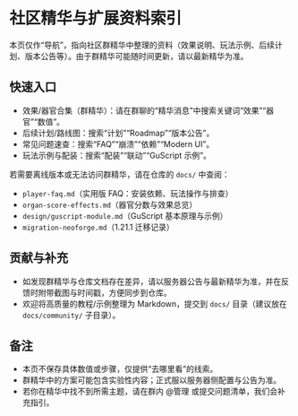 # 社区精华与扩展资料索引

本页仅作“导航”，指向社区群精华中整理的资料（效果说明、玩法示例、后续计划、版本公告等）。由于群精华可能随时间更新，请以最新精华为准。

## 快速入口
- 效果/器官合集（群精华）：请在群聊的“精华消息”中搜索关键词“效果”“器官”“数值”。
- 后续计划/路线图：搜索“计划”“Roadmap”“版本公告”。
- 常见问题速查：搜索“FAQ”“崩溃”“依赖”“Modern UI”。
- 玩法示例与配装：搜索“配装”“联动”“GuScript 示例”。

若需要离线版本或无法访问群精华，请在仓库的 `docs/` 中查阅：
- `player-faq.md`（实用版 FAQ：安装依赖、玩法操作与排查）
- `organ-score-effects.md`（器官分数与效果总览）
- `design/guscript-module.md`（GuScript 基本原理与示例）
- `migration-neoforge.md`（1.21.1 迁移记录）

## 贡献与补充
- 如发现群精华与仓库文档存在差异，请以服务器公告与最新精华为准，并在反馈时附带截图与时间戳，方便同步到仓库。
- 欢迎将高质量的教程/示例整理为 Markdown，提交到 `docs/` 目录（建议放在 `docs/community/` 子目录）。

## 备注
- 本页不保存具体数值或步骤，仅提供“去哪里看”的线索。
- 群精华中的方案可能包含实验性内容；正式服以服务器侧配置与公告为准。
- 若你在精华中找不到所需主题，请在群内 @管理 或提交问题清单，我们会补充指引。
